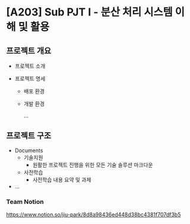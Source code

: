 # [A203] Sub PJT I - 분산 처리 시스템 이해 및 활용

## 프로젝트 개요

- 프로젝트 소개

- 프로젝트 명세

  - 배포 환경

  - 개발 환경

    ...



## 프로젝트 구조

- Documents
  - 기술지원
    - 원활한 프로젝트 진행을 위한 모든 기술 솔루션 마크다운
  - 사전학습
    - 사전학습 내용 요약 및 과제
- ...

### Team Notion

https://www.notion.so/jiu-park/8d8a98436ed448d38bc4381f707df3b5

